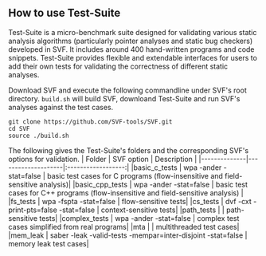 ## How to use Test-Suite

Test-Suite is a micro-benchmark suite designed for validating various static analysis algorithms (particularly pointer analyses and static bug checkers) developed in SVF. It includes around 400 hand-written programs and code snippets. Test-Suite provides flexible and extendable interfaces for users to add their own tests for validating the correctness of different static analyses.


Download SVF and execute the following commandline under SVF's root directory. `build.sh` will build SVF, downloand Test-Suite and run SVF's analyses against the test cases.
```
git clone https://github.com/SVF-tools/SVF.git
cd SVF
source ./build.sh
```

The following gives the Test-Suite's folders and the corresponding SVF's options for validation.
| Folder       |  SVF option | Description        |
|--------------|--------------------|:------------------:|
|basic_c_tests |   wpa -ander -stat=false | basic test cases for C programs (flow-insensitive and field-sensitive analysis)|
|basic_cpp_tests | wpa -ander -stat=false | basic test cases for C++ programs (flow-insensitive and field-sensitive analysis) |
|fs_tests |   wpa -fspta -stat=false | flow-sensitive tests|
|cs_tests |  dvf -cxt -print-pts=false -stat=false | context-sensitive tests|
|path_tests |   | path-sensitive tests|
|complex_tests | wpa -ander -stat=false | complex test cases simplified from real programs|
|mta |  | multithreaded test cases|
|mem_leak |   saber -leak -valid-tests -mempar=inter-disjoint -stat=false | memory leak test cases|


